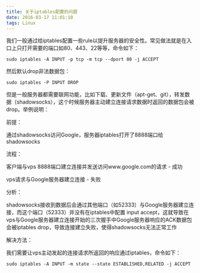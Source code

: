 ```yaml
---
title: 关于iptables配置的问题
date: 2016-03-17 11:01:10
tags: Linux
---
```


我们一般通过给iptables配置一些rule以提升服务器的安全性。常见做法就是在入口上只打开需要的端口如80、443、22等等，命令如下：

`sudo iptables -A INPUT -p tcp -m tcp --dport 80 -j ACCEPT`

然后默认drop非法数据包：

`sudo iptables -P INPUT DROP`

但是一般服务器都需要联网功能，比如下载、更新文件（apt-get、git），转发数据（shadowsocks），这个时候服务器主动建立连接请求数据时返回的数据包会被drop。举例说明：

前提：

通过shadowsocks访问Google，服务器iptables打开了8888端口给shadowsocks

流程：

客户端与vps 8888端口建立连接并发送访问www.google.com的请求 - 成功

vps请求与Google服务器建立连接 - 失败

分析：

shadowsocks接收到数据后会通过其他端口（如52333）与Google服务器建立连接，而这个端口（52333）并没有在iptables中配置 input accept，这就导致在vps与Google服务器建立连接开始的三次握手中Google服务器响应的ACK数据包会被iptables drop，导致连接建立失败，使得shadowsocks无法正常工作

解决方法：

我们需要让vps主动发起的连接请求所返回的响应通过iptables，命令如下：

`sudo iptables -A INPUT -m state --state ESTABLISHED,RELATED -j ACCEPT`
